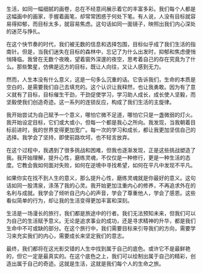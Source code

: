生活，如同一幅细腻的画卷，总在不经意间展示着它的丰富多彩。我们每个人都是这幅画中的画家，手握着画笔，却常常困惑于何处下笔。有人说，人没有目标就容易得抑郁，而目标太多，就容易焦虑。这句话如同一面镜子，映照出我们内心深处的迷茫与挣扎。

在这个快节奏的时代，我们被无数的信息和选择包围，目标似乎成了我们生活的指南针。但是，当我们迷失在目标的森林中，忘记了为什么出发时，抑郁和焦虑便悄悄降临。我曾在无数个夜晚，望着窗外深邃的夜空，思考着自己的存在究竟为了什么。那些繁星，仿佛是远方的目标，既让人向往，又让人感到无力。

然而，人生本没有什么意义，这是一句多么沉重的话。它告诉我们，生命的本质是空白的，是需要我们自己去填充的。这个认识让我释然，也让我勇敢。因为有了意义就有了目标，目标催生干劲，干劲促使学习，学习助人成长，成长使人坚毅，而坚毅使我们创造奇迹。这一系列的连锁反应，构成了我们生活的主旋律。

我开始尝试为自己赋予一个意义，哪怕它微不足道，哪怕它只是一盏微弱的灯火。我开始设定目标，它们或大或小，但每一个都是我心之所向。我发现，当我朝着目标前进时，我的世界变得更加宽广。每一次的学习和成长，都让我更加坚信自己的选择。我学会了坚持，即使前路坎坷，也不轻言放弃。

在这个过程中，我遇到了很多挑战和困难，但我也逐渐发现，正是这些挑战塑造了我。我开始理解，提升心性，磨练灵魂，不仅仅是一种修行，更是一种生活的态度。它教会我如何面对失败，如何在逆境中寻找希望，如何在平凡中发现不平凡。

如果你实在找不到人生的意义，那么提升心性，磨练灵魂就是你最好的意义。这句话如同一股清泉，涤荡了我的心灵。我开始更加注重内心的修养，不再追求外在的名利与成就。我学会了倾听自己内心的声音，学会了尊重他人，学会了感恩。这些看似简单的行为，却让我的生活变得更加丰富和深刻。

生活是一场漫长的旅行，我们都是旅途中的行者。我们无法预知未来，但我们可以为自己的生活赋予意义。无论是追求事业的成功，还是寻求精神的升华，都是我们生命中不可或缺的部分。在这个旅行中，我们需要目标来引导我们的方向，需要学习来充实我们的内心，需要成长来坚定我们的意志。

最终，我们都将在这光影交错的人生中找到属于自己的底色。或许它不是最鲜艳的，但它一定是最真实的。在这个底色之上，我们可以绘制出属于自己的精彩，创造出属于自己的奇迹。这就是生活，这就是我们每个人的生命之旅。